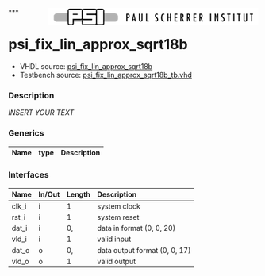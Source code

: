 <img align="right" src="../../doc/psi_logo.png">
***

# psi_fix_lin_approx_sqrt18b
 - VHDL source: [psi_fix_lin_approx_sqrt18b](../../hdl/psi_fix_lin_approx_sqrt18b.vhd)
 - Testbench source: [psi_fix_lin_approx_sqrt18b_tb.vhd](../../testbench/psi_fix_lin_approx_sqrt18b_tb/psi_fix_lin_approx_sqrt18b_tb.vhd)

### Description
*INSERT YOUR TEXT*

### Generics
| Name   | type   | Description   |
|--------|--------|---------------|

### Interfaces
| Name   | In/Out   | Length   | Description                   |
|:-------|:---------|:---------|:------------------------------|
| clk_i  | i        | 1        | system clock                  |
| rst_i  | i        | 1        | system reset                  |
| dat_i  | i        | 0,       | data in format (0, 0, 20)     |
| vld_i  | i        | 1        | valid input                   |
| dat_o  | o        | 0,       | data output format (0, 0, 17) |
| vld_o  | o        | 1        | valid output                  |